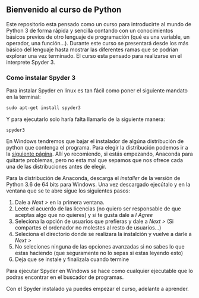 ## Bienvenido al curso de Python

Este repositorio esta pensado como un curso para introducirte al mundo de Python 3 de forma rápida y sencilla contando con un conocimientos básicos previos de otro lenguaje de programación (qué es una variable, un operador, una función...). Durante este curso se presentará desde los más básico del lenguaje hasta mostrar las diferentes ramas que se podrían explorar una vez terminado. El curso esta pensado para realizarse en el interprete Spyder 3. 

### Como instalar Spyder 3

Para instalar Spyder en linux es tan fácil como poner el siguiente mandato en la terminal: 

```markdown
sudo apt-get install spyder3
```

Y para ejecutarlo solo haría falta llamarlo de la siguiente manera:

```
spyder3
```

En Windows tendremos que bajar el instalador de algúna distribución de python que contenga el programa. Para elegir la distribución podemos ir a la [siguiente página](https://pythonhosted.org/spyder/installation.html). Allí yo recomiendo, si estás empezando, Anaconda para quitarte problemas, pero no esta mal que sepamos que nos ofrece cada una de las distribuciones antes de elegir. 

Para la distribución de Anaconda, descarga el _installer_ de la versión de Python 3.6 de 64 bits para Windows. Una vez descargado ejecútalo y en la ventana que se te abre sigue los siguientes pasos:

1. Dale a _Next >_ en la primera ventana.
2. Leete el acuerdo de las licencias (no quiero ser responsable de que aceptas algo que no quieres) y si te gusta dale a _I Agree_
3. Seleciona la opción de usuarios que prefieras y dale a _Next >_ (Si compartes el ordenador no molestes al resto de usuarios...)
4. Seleciona el directorio donde se realizara la instalción y vuelve a darle a _Next >_ 
5. No seleciones ninguna de las opciones avanzadas si no sabes lo que estas haciendo (que seguramente no lo sepas si estas leyendo esto)
6. Deja que se instale y finalizala cuando termine

Para ejecutar Spyder en Windows se hace como cualquier ejecutable que lo podras encontrar en el buscador de programas. 

Con el Spyder instalado ya puedes empezar el curso, adelante a aprender. 
